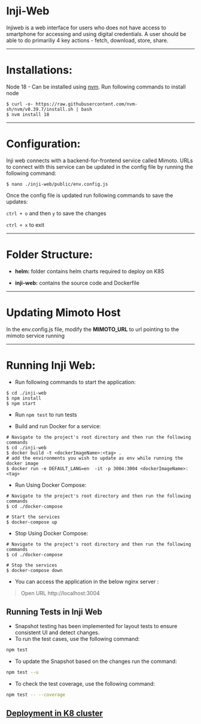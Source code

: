 # Inji-Web
Injiweb is a web interface for users who does not have access to smartphone for accessing and using digital credentials. A user should be able to do primariliy 4 key actions - fetch, download, store, share.

---
# Installations:

Node 18 - Can be installed using [nvm](https://github.com/nvm-sh/nvm). Run following commands to install node

```
$ curl -o- https://raw.githubusercontent.com/nvm-sh/nvm/v0.39.7/install.sh | bash
$ nvm install 18
```
---
# Configuration:
Inji web connects with a backend-for-frontend service called Mimoto. URLs to connect with this service can be updated in the config file by running the following command:
```
$ nano ./inji-web/public/env.config.js
```
Once the config file is updated run following commands to save the updates:

`ctrl + o` and then `y` to save the changes

`ctrl + x` to exit

---

# Folder Structure:

  * **helm:** folder contains helm charts required to deploy on K8S

  * **inji-web:** contains the source code and Dockerfile

---
# Updating Mimoto Host

In the env.config.js file, modify the **MIMOTO_URL** to url pointing to the mimoto service running  

---


# Running Inji Web:

* Run following commands to start the application:

```
$ cd ./inji-web
$ npm install
$ npm start
```
 * Run `npm test` to run tests


- Build and run Docker for a service: 
```
# Navigate to the project's root directory and then run the following commands
$ cd ./inji-web
$ docker build -t <dockerImageName>:<tag> .
# add the environments you wish to update as env while running the docker image
$ docker run -e DEFAULT_LANG=en  -it -p 3004:3004 <dockerImageName>:<tag>
```

- Run Using Docker Compose:
```
# Navigate to the project's root directory and then run the following commands
$ cd ./docker-compose

# Start the services
$ docker-compose up
```

- Stop Using Docker Compose:
```
# Navigate to the project's root directory and then run the following commands
$ cd ./docker-compose

# Stop the services
$ docker-compose down
```

- You can access the application in the below nginx server :  
> Open URL http://localhost:3004

## Running Tests in Inji Web
 - Snapshot testing has been implemented for layout tests to ensure consistent UI and detect changes.
 - To run the test cases, use the following command:
```bash
npm test
```
 - To update the Snapshot based on the changes run the command:
```bash
npm test --u
```
 - To check the test coverage, use the following command:
```bash
npm test -- --coverage
```

## [Deployment in K8 cluster](deploy/README.md)